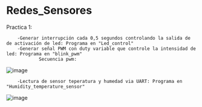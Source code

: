 # Redes_Sensores

Practica 1:

        -Generar interrupción cada 0,5 segundos controlando la salida de de activación de led: Programa en "Led_control"
        -Generar señal PWM con duty variable que controle la intensidad de led: Programa en "blink_pwm"
                Secuencia pwm:
![image](https://user-images.githubusercontent.com/81929580/214572499-8795c653-da9c-4f7b-afca-cdef7d34cb56.png)

        -Lectura de sensor teperatura y humedad via UART: Programa en "Humidity_temperature_sensor"
        
![image](https://user-images.githubusercontent.com/81929580/214573064-0956aa66-fab0-43d0-b02a-122455021261.png)
